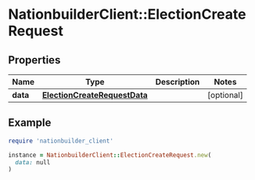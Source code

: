 # NationbuilderClient::ElectionCreateRequest

## Properties

| Name | Type | Description | Notes |
| ---- | ---- | ----------- | ----- |
| **data** | [**ElectionCreateRequestData**](ElectionCreateRequestData.md) |  | [optional] |

## Example

```ruby
require 'nationbuilder_client'

instance = NationbuilderClient::ElectionCreateRequest.new(
  data: null
)
```

